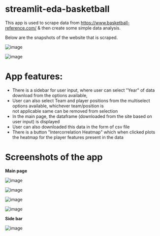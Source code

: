 # streamlit-eda-basketball
This app is used to scrape data from <a>https://www.basketball-reference.com/ </a> & then create some simple data analysis.

Below are the snapshots of the website that is scraped.

![image](https://user-images.githubusercontent.com/56335301/191198178-581f5e71-39d0-400b-ade6-f0bcce2b68b5.png)


![image](https://user-images.githubusercontent.com/56335301/191198090-b0585881-4ca9-4fb1-8d79-5bc496e01b68.png)



# App features:
- There is a sidebar for user input, where user can select "Year" of data download from the options available, </br>
- User can also select Team and player positions from the multiselect options available, whichever team/position is </br>
not applicable same can be removed from selection
- In the main page, the dataframe (downloaded from the site based on user input) is displayed
- User can also downloaded this data in the form of csv file
- There is a button "Intercorrelation Heatmap" which when clicked plots the heatmap for the player features present in the data


# Screenshots of the app

**Main page**

![image](https://user-images.githubusercontent.com/56335301/191197489-e49d8fb0-59d6-4386-bc7d-7460cde9555e.png)

![image](https://user-images.githubusercontent.com/56335301/191197556-d32a0093-4fe9-4e9b-9e82-049e82c11e3a.png)

![image](https://user-images.githubusercontent.com/56335301/191197628-b697ea2f-76e4-4d03-a06d-33edbc53b5ea.png)

![image](https://user-images.githubusercontent.com/56335301/191197707-5604ba5b-ebd7-4aa6-8123-f58a0f594346.png)

**Side bar**

![image](https://user-images.githubusercontent.com/56335301/191197855-39f79f4a-4082-489d-a738-0f9a6a169070.png)
